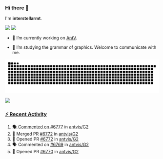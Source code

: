 ### Hi there 👋

I'm **interstellarmt**.

[![](https://img.shields.io/endpoint?url=https://awards.antv.vision/interstellarmt-g2-contributor.json)](https://github.com/antvis/g2)
[![](https://img.shields.io/endpoint?url=https://awards.antv.vision/interstellarmt-gpt-vis-contributor.json)](https://github.com/antvis/gpt-vis)

- 🔭 I’m currently working on [AntV](https://github.com/antvis).

- 📖 I’m studying the grammar of graphics. Welcome to communicate with me.

![](https://raw.githubusercontent.com/interstellarmt/interstellarmt/refs/heads/output/github-contribution-grid-snake.svg)
<div>
  <a href="https://github.com/interstellarmt">
  <img height="180em" src="https://github-readme-stats-eight-theta.vercel.app/api?username=interstellarmt&show_icons=true&include_all_commits=true&count_private=true&theme=tokyonight"/>
</div>
    
### :zap: Recent Activity

<!--START_SECTION:activity-->
1. 🗣 Commented on [#6777](https://github.com/antvis/G2/pull/6777#issuecomment-2804774622) in [antvis/G2](https://github.com/antvis/G2)
2. 🎉 Merged PR [#6772](https://github.com/antvis/G2/pull/6772) in [antvis/G2](https://github.com/antvis/G2)
3. 💪 Opened PR [#6772](https://github.com/antvis/G2/pull/6772) in [antvis/G2](https://github.com/antvis/G2)
4. 🗣 Commented on [#6769](https://github.com/antvis/G2/pull/6769#issuecomment-2800585305) in [antvis/G2](https://github.com/antvis/G2)
5. 💪 Opened PR [#6770](https://github.com/antvis/G2/pull/6770) in [antvis/G2](https://github.com/antvis/G2)
<!--END_SECTION:activity-->

